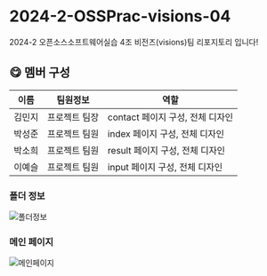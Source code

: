# 2024-2-OSSPrac-visions-04
2024-2 오픈소스소프트웨어실습 4조 비전즈(visions)팀 리포지토리 입니다!

## 😋 멤버 구성

| 이름 | 팀원정보 | 역할 | 
|------|---|---|
| 김민지 | 프로젝트 팀장 |contact 페이지 구성, 전체 디자인 |
| 박성준 | 프로젝트 팀원 |index 페이지 구성, 전체 디자인 |
| 박소희 | 프로젝트 팀원 |result 페이지 구성, 전체 디자인 |
| 이예슬 | 프로젝트 팀원 |input 페이지 구성, 전체 디자인 |


### 폴더 정보
<img src="https://github.com/user-attachments/assets/c6934e3e-aaf1-40f6-af3a-cdffc969c965" alt="폴더정보">

### 메인 페이지
<img src="https://github.com/user-attachments/assets/338ab326-729e-436b-b385-c67810b908af" alt="메인페이지">
